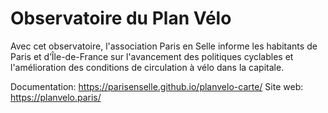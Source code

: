 # Observatoire du Plan Vélo

Avec cet observatoire, l'association Paris en Selle informe les habitants de Paris  et d’Île-de-France sur l'avancement des politiques cyclables et l'amélioration des  conditions de circulation à vélo dans la capitale.

Documentation: https://parisenselle.github.io/planvelo-carte/
Site web: https://planvelo.paris/
